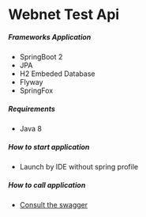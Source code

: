 # Webnet Test Api
##### Frameworks Application
* SpringBoot 2
* JPA
* H2 Embeded Database
* Flyway
* SpringFox
##### Requirements
* Java 8
##### How to start application
* Launch by IDE without spring profile
##### How to call application
* [Consult the swagger](http://localhost:8080/swagger-ui.html)
